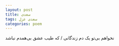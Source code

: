 ```yaml
---
layout: post
title: سعدی
tags: سعدی غزل
categories: poem
---
```


نخواهم بی‌تو یک دم زندگانی / که طیب عشق بی‌همدم نباشد
